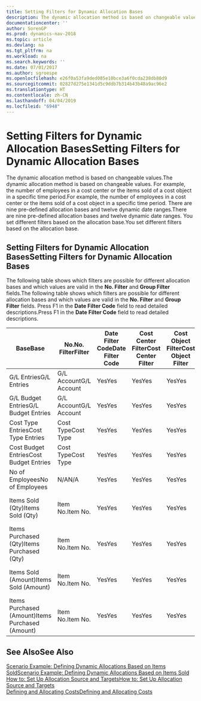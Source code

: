 ```yaml
---
title: Setting Filters for Dynamic Allocation Bases
description: The dynamic allocation method is based on changeable values. For example, the number of employees in a cost center or the items sold of a cost object in a specific time period. There are nine pre-defined allocation bases and twelve dynamic date ranges. You set different filters based on the allocation base.
documentationcenter: ''
author: SorenGP
ms.prod: dynamics-nav-2018
ms.topic: article
ms.devlang: na
ms.tgt_pltfrm: na
ms.workload: na
ms.search.keywords: ''
ms.date: 07/01/2017
ms.author: sgroespe
ms.openlocfilehash: e26f0a53fa9ded085e10bce3a6f0cda238db80d9
ms.sourcegitcommit: 02827d275e1341d5c9ddb7b314b43b48a9ac96e2
ms.translationtype: HT
ms.contentlocale: zh-CN
ms.lasthandoff: 04/04/2019
ms.locfileid: "6948"
---
```

# <a name="setting-filters-for-dynamic-allocation-bases"></a><span data-ttu-id="e1fff-106">Setting Filters for Dynamic Allocation Bases</span><span class="sxs-lookup"><span data-stu-id="e1fff-106">Setting Filters for Dynamic Allocation Bases</span></span>
<span data-ttu-id="e1fff-107">The dynamic allocation method is based on changeable values.</span><span class="sxs-lookup"><span data-stu-id="e1fff-107">The dynamic allocation method is based on changeable values.</span></span> <span data-ttu-id="e1fff-108">For example, the number of employees in a cost center or the items sold of a cost object in a specific time period.</span><span class="sxs-lookup"><span data-stu-id="e1fff-108">For example, the number of employees in a cost center or the items sold of a cost object in a specific time period.</span></span> <span data-ttu-id="e1fff-109">There are nine pre-defined allocation bases and twelve dynamic date ranges.</span><span class="sxs-lookup"><span data-stu-id="e1fff-109">There are nine pre-defined allocation bases and twelve dynamic date ranges.</span></span> <span data-ttu-id="e1fff-110">You set different filters based on the allocation base.</span><span class="sxs-lookup"><span data-stu-id="e1fff-110">You set different filters based on the allocation base.</span></span>  

## <a name="setting-filters-for-dynamic-allocation-bases"></a><span data-ttu-id="e1fff-111">Setting Filters for Dynamic Allocation Bases</span><span class="sxs-lookup"><span data-stu-id="e1fff-111">Setting Filters for Dynamic Allocation Bases</span></span>  
 <span data-ttu-id="e1fff-112">The following table shows which filters are possible for different allocation bases and which values are valid in the **No. Filter** and **Group Filter** fields.</span><span class="sxs-lookup"><span data-stu-id="e1fff-112">The following table shows which filters are possible for different allocation bases and which values are valid in the **No. Filter** and **Group Filter** fields.</span></span> <span data-ttu-id="e1fff-113">Press F1 in the **Date Filter Code** field to read detailed descriptions.</span><span class="sxs-lookup"><span data-stu-id="e1fff-113">Press F1 in the **Date Filter Code** field to read detailed descriptions.</span></span>  

|**<span data-ttu-id="e1fff-114">Base</span><span class="sxs-lookup"><span data-stu-id="e1fff-114">Base</span></span>**|**<span data-ttu-id="e1fff-115">No.</span><span class="sxs-lookup"><span data-stu-id="e1fff-115">No.</span></span> <span data-ttu-id="e1fff-116">Filter</span><span class="sxs-lookup"><span data-stu-id="e1fff-116">Filter</span></span>**|**<span data-ttu-id="e1fff-117">Date Filter Code</span><span class="sxs-lookup"><span data-stu-id="e1fff-117">Date Filter Code</span></span>**|**<span data-ttu-id="e1fff-118">Cost Center Filter</span><span class="sxs-lookup"><span data-stu-id="e1fff-118">Cost Center Filter</span></span>**|**<span data-ttu-id="e1fff-119">Cost Object Filter</span><span class="sxs-lookup"><span data-stu-id="e1fff-119">Cost Object Filter</span></span>**|**<span data-ttu-id="e1fff-120">Group Filter</span><span class="sxs-lookup"><span data-stu-id="e1fff-120">Group Filter</span></span>**|  
|--------------|----------------------------------------|----------------------------------------------|------------------------------------------------|------------------------------------------------|------------------------------------------|  
|<span data-ttu-id="e1fff-121">G/L Entries</span><span class="sxs-lookup"><span data-stu-id="e1fff-121">G/L Entries</span></span>|<span data-ttu-id="e1fff-122">G/L Account</span><span class="sxs-lookup"><span data-stu-id="e1fff-122">G/L Account</span></span>|<span data-ttu-id="e1fff-123">Yes</span><span class="sxs-lookup"><span data-stu-id="e1fff-123">Yes</span></span>|<span data-ttu-id="e1fff-124">Yes</span><span class="sxs-lookup"><span data-stu-id="e1fff-124">Yes</span></span>|<span data-ttu-id="e1fff-125">Yes</span><span class="sxs-lookup"><span data-stu-id="e1fff-125">Yes</span></span>|<span data-ttu-id="e1fff-126">N/A</span><span class="sxs-lookup"><span data-stu-id="e1fff-126">N/A</span></span>|  
|<span data-ttu-id="e1fff-127">G/L Budget Entries</span><span class="sxs-lookup"><span data-stu-id="e1fff-127">G/L Budget Entries</span></span>|<span data-ttu-id="e1fff-128">G/L Account</span><span class="sxs-lookup"><span data-stu-id="e1fff-128">G/L Account</span></span>|<span data-ttu-id="e1fff-129">Yes</span><span class="sxs-lookup"><span data-stu-id="e1fff-129">Yes</span></span>|<span data-ttu-id="e1fff-130">Yes</span><span class="sxs-lookup"><span data-stu-id="e1fff-130">Yes</span></span>|<span data-ttu-id="e1fff-131">Yes</span><span class="sxs-lookup"><span data-stu-id="e1fff-131">Yes</span></span>|<span data-ttu-id="e1fff-132">G/L Budget Name</span><span class="sxs-lookup"><span data-stu-id="e1fff-132">G/L Budget Name</span></span>|  
|<span data-ttu-id="e1fff-133">Cost Type Entries</span><span class="sxs-lookup"><span data-stu-id="e1fff-133">Cost Type Entries</span></span>|<span data-ttu-id="e1fff-134">Cost Type</span><span class="sxs-lookup"><span data-stu-id="e1fff-134">Cost Type</span></span>|<span data-ttu-id="e1fff-135">Yes</span><span class="sxs-lookup"><span data-stu-id="e1fff-135">Yes</span></span>|<span data-ttu-id="e1fff-136">Yes</span><span class="sxs-lookup"><span data-stu-id="e1fff-136">Yes</span></span>|<span data-ttu-id="e1fff-137">Yes</span><span class="sxs-lookup"><span data-stu-id="e1fff-137">Yes</span></span>|<span data-ttu-id="e1fff-138">N/A</span><span class="sxs-lookup"><span data-stu-id="e1fff-138">N/A</span></span>|  
|<span data-ttu-id="e1fff-139">Cost Budget Entries</span><span class="sxs-lookup"><span data-stu-id="e1fff-139">Cost Budget Entries</span></span>|<span data-ttu-id="e1fff-140">Cost Type</span><span class="sxs-lookup"><span data-stu-id="e1fff-140">Cost Type</span></span>|<span data-ttu-id="e1fff-141">Yes</span><span class="sxs-lookup"><span data-stu-id="e1fff-141">Yes</span></span>|<span data-ttu-id="e1fff-142">Yes</span><span class="sxs-lookup"><span data-stu-id="e1fff-142">Yes</span></span>|<span data-ttu-id="e1fff-143">Yes</span><span class="sxs-lookup"><span data-stu-id="e1fff-143">Yes</span></span>|<span data-ttu-id="e1fff-144">Budget Name</span><span class="sxs-lookup"><span data-stu-id="e1fff-144">Budget Name</span></span>|  
|<span data-ttu-id="e1fff-145">No of Employees</span><span class="sxs-lookup"><span data-stu-id="e1fff-145">No of Employees</span></span>|<span data-ttu-id="e1fff-146">N/A</span><span class="sxs-lookup"><span data-stu-id="e1fff-146">N/A</span></span>|<span data-ttu-id="e1fff-147">Yes</span><span class="sxs-lookup"><span data-stu-id="e1fff-147">Yes</span></span>|<span data-ttu-id="e1fff-148">Yes</span><span class="sxs-lookup"><span data-stu-id="e1fff-148">Yes</span></span>|<span data-ttu-id="e1fff-149">Yes</span><span class="sxs-lookup"><span data-stu-id="e1fff-149">Yes</span></span>|<span data-ttu-id="e1fff-150">N/A</span><span class="sxs-lookup"><span data-stu-id="e1fff-150">N/A</span></span>|  
|<span data-ttu-id="e1fff-151">Items Sold (Qty)</span><span class="sxs-lookup"><span data-stu-id="e1fff-151">Items Sold (Qty)</span></span>|<span data-ttu-id="e1fff-152">Item No.</span><span class="sxs-lookup"><span data-stu-id="e1fff-152">Item No.</span></span>|<span data-ttu-id="e1fff-153">Yes</span><span class="sxs-lookup"><span data-stu-id="e1fff-153">Yes</span></span>|<span data-ttu-id="e1fff-154">Yes</span><span class="sxs-lookup"><span data-stu-id="e1fff-154">Yes</span></span>|<span data-ttu-id="e1fff-155">Yes</span><span class="sxs-lookup"><span data-stu-id="e1fff-155">Yes</span></span>|<span data-ttu-id="e1fff-156">Inventory Posting Group</span><span class="sxs-lookup"><span data-stu-id="e1fff-156">Inventory Posting Group</span></span>|  
|<span data-ttu-id="e1fff-157">Items Purchased (Qty)</span><span class="sxs-lookup"><span data-stu-id="e1fff-157">Items Purchased (Qty)</span></span>|<span data-ttu-id="e1fff-158">Item No.</span><span class="sxs-lookup"><span data-stu-id="e1fff-158">Item No.</span></span>|<span data-ttu-id="e1fff-159">Yes</span><span class="sxs-lookup"><span data-stu-id="e1fff-159">Yes</span></span>|<span data-ttu-id="e1fff-160">Yes</span><span class="sxs-lookup"><span data-stu-id="e1fff-160">Yes</span></span>|<span data-ttu-id="e1fff-161">Yes</span><span class="sxs-lookup"><span data-stu-id="e1fff-161">Yes</span></span>|<span data-ttu-id="e1fff-162">Inventory Posting Group</span><span class="sxs-lookup"><span data-stu-id="e1fff-162">Inventory Posting Group</span></span>|  
|<span data-ttu-id="e1fff-163">Items Sold (Amount)</span><span class="sxs-lookup"><span data-stu-id="e1fff-163">Items Sold (Amount)</span></span>|<span data-ttu-id="e1fff-164">Item No.</span><span class="sxs-lookup"><span data-stu-id="e1fff-164">Item No.</span></span>|<span data-ttu-id="e1fff-165">Yes</span><span class="sxs-lookup"><span data-stu-id="e1fff-165">Yes</span></span>|<span data-ttu-id="e1fff-166">Yes</span><span class="sxs-lookup"><span data-stu-id="e1fff-166">Yes</span></span>|<span data-ttu-id="e1fff-167">Yes</span><span class="sxs-lookup"><span data-stu-id="e1fff-167">Yes</span></span>|<span data-ttu-id="e1fff-168">Inventory Posting Group</span><span class="sxs-lookup"><span data-stu-id="e1fff-168">Inventory Posting Group</span></span>|  
|<span data-ttu-id="e1fff-169">Items Purchased (Amount)</span><span class="sxs-lookup"><span data-stu-id="e1fff-169">Items Purchased (Amount)</span></span>|<span data-ttu-id="e1fff-170">Item No.</span><span class="sxs-lookup"><span data-stu-id="e1fff-170">Item No.</span></span>|<span data-ttu-id="e1fff-171">Yes</span><span class="sxs-lookup"><span data-stu-id="e1fff-171">Yes</span></span>|<span data-ttu-id="e1fff-172">Yes</span><span class="sxs-lookup"><span data-stu-id="e1fff-172">Yes</span></span>|<span data-ttu-id="e1fff-173">Yes</span><span class="sxs-lookup"><span data-stu-id="e1fff-173">Yes</span></span>|<span data-ttu-id="e1fff-174">Inventory Posting Group</span><span class="sxs-lookup"><span data-stu-id="e1fff-174">Inventory Posting Group</span></span>|  

## <a name="see-also"></a><span data-ttu-id="e1fff-175">See Also</span><span class="sxs-lookup"><span data-stu-id="e1fff-175">See Also</span></span>  
 [<span data-ttu-id="e1fff-176">Scenario Example: Defining Dynamic Allocations Based on Items Sold</span><span class="sxs-lookup"><span data-stu-id="e1fff-176">Scenario Example: Defining Dynamic Allocations Based on Items Sold</span></span>](finance-scenario-example-defining-dynamic-allocations-based-on-items-sold.md)   
 [<span data-ttu-id="e1fff-177">How to: Set Up Allocation Source and Targets</span><span class="sxs-lookup"><span data-stu-id="e1fff-177">How to: Set Up Allocation Source and Targets</span></span>](finance-how-to-set-up-allocation-source-and-targets.md)   
 [<span data-ttu-id="e1fff-178">Defining and Allocating Costs</span><span class="sxs-lookup"><span data-stu-id="e1fff-178">Defining and Allocating Costs</span></span>](finance-define-and-allocate-costs.md)
